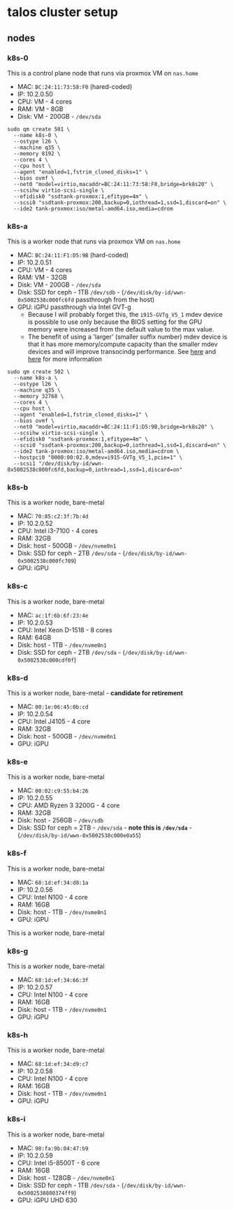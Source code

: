 # talos cluster setup

## nodes

### k8s-0

This is a control plane node that runs via proxmox VM on `nas.home`

* MAC: `BC:24:11:73:58:F0` (hared-coded)
* IP: 10.2.0.50
* CPU: VM - 4 cores
* RAM: VM - 8GB
* Disk: VM - 200GB - `/dev/sda`

```shell
sudo qm create 501 \
  --name k8s-0 \
  --ostype l26 \
  --machine q35 \
  --memory 8192 \
  --cores 4 \
  --cpu host \
  --agent "enabled=1,fstrim_cloned_disks=1" \
  --bios ovmf \
  --net0 "model=virtio,macaddr=BC:24:11:73:58:F0,bridge=brk8s20" \
  --scsihw virtio-scsi-single \
  --efidisk0 "ssdtank-proxmox:1,efitype=4m" \
  --scsi0 "ssdtank-proxmox:200,backup=0,iothread=1,ssd=1,discard=on" \
  --ide2 tank-proxmox:iso/metal-amd64.iso,media=cdrom
```

### k8s-a

This is a worker node that runs via proxmox VM on `nas.home`

* MAC: `BC:24:11:F1:D5:9B` (hard-coded)
* IP: 10.2.0.51
* CPU: VM - 4 cores
* RAM: VM - 32GB
* Disk: VM - 200GB - `/dev/sda`
* Disk: SSD for ceph - 1TB `/dev/sdb` - (`/dev/disk/by-id/wwn-0x5002538c000fc6fd` passthrough from the host)
* GPU: iGPU passthrough via Intel GVT-g
  * Because I will probably forget this, the `i915-GVTg_V5_1` mdev device is possible to use only because the BIOS setting for the GPU memory were increased from the default value to the max value.
  * The benefit of using a 'larger' (smaller suffix number) mdev device is that it has more memory/compute capacity than the smaller mdev devices and will improve transocindg performance. See [here](https://blog.ktz.me/why-i-stopped-using-intel-gvt-g-on-proxmox/) and [here](https://github.com/intel/gvt-linux/wiki/GVTg_Setup_Guide#53-create-vgpu-kvmgt-only) for more information

```shell
sudo qm create 502 \
  --name k8s-a \
  --ostype l26 \
  --machine q35 \
  --memory 32768 \
  --cores 4 \
  --cpu host \
  --agent "enabled=1,fstrim_cloned_disks=1" \
  --bios ovmf \
  --net0 "model=virtio,macaddr=BC:24:11:F1:D5:9B,bridge=brk8s20" \
  --scsihw virtio-scsi-single \
  --efidisk0 "ssdtank-proxmox:1,efitype=4m" \
  --scsi0 "ssdtank-proxmox:200,backup=0,iothread=1,ssd=1,discard=on" \
  --ide2 tank-proxmox:iso/metal-amd64.iso,media=cdrom \
  --hostpci0 "0000:00:02.0,mdev=i915-GVTg_V5_1,pcie=1" \
  --scsi1 "/dev/disk/by-id/wwn-0x5002538c000fc6fd,backup=0,iothread=1,ssd=1,discard=on"
```

### k8s-b

This is a worker node, bare-metal

* MAC: `70:85:c2:3f:7b:4d`
* IP: 10.2.0.52
* CPU: Intel i3-7100 - 4 cores
* RAM: 32GB
* Disk: host - 500GB - `/dev/nvme0n1`
* Disk: SSD for ceph - 2TB `/dev/sda` - (`/dev/disk/by-id/wwn-0x5002538c000fc709`)
* GPU: iGPU

### k8s-c

This is a worker node, bare-metal

* MAC: `ac:1f:6b:6f:23:4e`
* IP: 10.2.0.53
* CPU: Intel Xeon D-1518 - 8 cores
* RAM: 64GB
* Disk: host - 1TB - `/dev/nvme0n1`
* Disk: SSD for ceph - 2TB `/dev/sda` - (`/dev/disk/by-id/wwn-0x5002538c000cdf0f`)

### k8s-d

This is a worker node, bare-metal - **candidate for retirement**

* MAC: `00:1e:06:45:0b:cd`
* IP: 10.2.0.54
* CPU: Intel J4105 - 4 core
* RAM: 32GB
* Disk: host - 500GB - `/dev/nvme0n1`
* GPU: iGPU

### k8s-e

This is a worker node, bare-metal

* MAC: `00:02:c9:55:b4:26`
* IP: 10.2.0.55
* CPU: AMD Ryzen 3 3200G - 4 core
* RAM: 32GB
* Disk: host - 256GB - `/dev/sdb`
* Disk: SSD for ceph = 2TB - `/dev/sda` - **note this is `/dev/sda`** - (`/dev/disk/by-id/wwn-0x5002538c000e0a55`)

### k8s-f

This is a worker node, bare-metal

* MAC: `68:1d:ef:34:d8:1a`
* IP: 10.2.0.56
* CPU: Intel N100 - 4 core
* RAM: 16GB
* Disk: host - 1TB - `/dev/nvme0n1`
* GPU: iGPU

This is a worker node, bare-metal

### k8s-g

This is a worker node, bare-metal

* MAC: `68:1d:ef:34:66:3f`
* IP: 10.2.0.57
* CPU: Intel N100 - 4 core
* RAM: 16GB
* Disk: host - 1TB - `/dev/nvme0n1`
* GPU: iGPU
  
### k8s-h

This is a worker node, bare-metal

* MAC: `68:1d:ef:34:d9:c7`
* IP: 10.2.0.58
* CPU: Intel N100 - 4 core
* RAM: 16GB
* Disk: host - 1TB - `/dev/nvme0n1`
* GPU: iGPU

### k8s-i

This is a worker node, bare-metal

* MAC: `98:fa:9b:04:47:b9`
* IP: 10.2.0.59
* CPU: Intel i5-8500T - 6 core
* RAM: 16GB
* Disk: host - 128GB - `/dev/nvme0n1`
* Disk: SSD for ceph - 1TB `/dev/sda` - (`/dev/disk/by-id/wwn-0x5002538800374ff9`)
* GPU: iGPU UHD 630
